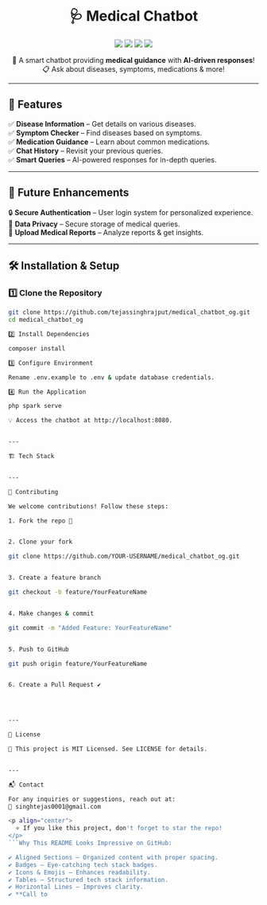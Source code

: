 <h1 align="center">🩺 Medical Chatbot</h1>

<p align="center">
  <img src="https://img.shields.io/badge/PHP-777BB4?style=for-the-badge&logo=php&logoColor=white">
  <img src="https://img.shields.io/badge/CodeIgniter-EE4323?style=for-the-badge&logo=codeigniter&logoColor=white">
  <img src="https://img.shields.io/badge/MySQL-4479A1?style=for-the-badge&logo=mysql&logoColor=white">
  <img src="https://img.shields.io/badge/JavaScript-F7DF1E?style=for-the-badge&logo=javascript&logoColor=black">
</p>

<p align="center">
  🤖 A smart chatbot providing <b>medical guidance</b> with <b>AI-driven responses</b>! 
  <br>
  📋 Ask about diseases, symptoms, medications & more!
</p>

---

## 🚀 Features

✅ **Disease Information** – Get details on various diseases.  
✅ **Symptom Checker** – Find diseases based on symptoms.  
✅ **Medication Guidance** – Learn about common medications.  
✅ **Chat History** – Revisit your previous queries.  
✅ **Smart Queries** – AI-powered responses for in-depth queries.  

---

## 🎯 Future Enhancements

🔒 **Secure Authentication** – User login system for personalized experience.  
🔐 **Data Privacy** – Secure storage of medical queries.  
📂 **Upload Medical Reports** – Analyze reports & get insights.  

---

## 🛠 Installation & Setup

### 1️⃣ Clone the Repository  
```bash
git clone https://github.com/tejassinghrajput/medical_chatbot_og.git
cd medical_chatbot_og

2️⃣ Install Dependencies

composer install

3️⃣ Configure Environment

Rename .env.example to .env & update database credentials.

4️⃣ Run the Application

php spark serve

💡 Access the chatbot at http://localhost:8080.


---

🏗️ Tech Stack


---

🤝 Contributing

We welcome contributions! Follow these steps:

1. Fork the repo 🚀


2. Clone your fork

git clone https://github.com/YOUR-USERNAME/medical_chatbot_og.git


3. Create a feature branch

git checkout -b feature/YourFeatureName


4. Make changes & commit

git commit -m "Added Feature: YourFeatureName"


5. Push to GitHub

git push origin feature/YourFeatureName


6. Create a Pull Request ✔




---

📜 License

📝 This project is MIT Licensed. See LICENSE for details.


---

📬 Contact

For any inquiries or suggestions, reach out at:
📧 singhtejas0001@gmail.com

<p align="center">
  ⭐ If you like this project, don't forget to star the repo!
</p>
```Why This README Looks Impressive on GitHub:

✔ Aligned Sections – Organized content with proper spacing.
✔ Badges – Eye-catching tech stack badges.
✔ Icons & Emojis – Enhances readability.
✔ Tables – Structured tech stack information.
✔ Horizontal Lines – Improves clarity.
✔ **Call to

